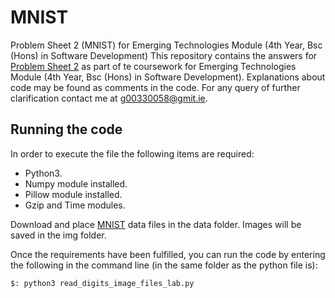 # MNIST
Problem Sheet 2 (MNIST) for Emerging Technologies Module (4th Year, Bsc (Hons) in Software Development)
This repository contains the answers for [Problem Sheet 2](https://emerging-technologies.github.io/problems/mnist.html) as part of te coursework for Emerging Technologies Module (4th Year, Bsc (Hons) in Software Development). Explanations about code may be found as comments in the code. For any query of further clarification contact me at g00330058@gmit.ie.

## Running the code

In order to execute the file the following items are required:
* Python3.
* Numpy module installed.
* Pillow module installed.
* Gzip and Time modules.

Download and place [MNIST](http://yann.lecun.com/exdb/mnist/) data files in the data folder.
Images will be saved in the img folder.

Once the requirements have been fulfilled, you can run the code by entering the following in the command line (in the same folder as the python file is):
``` 
$: python3 read_digits_image_files_lab.py 
```